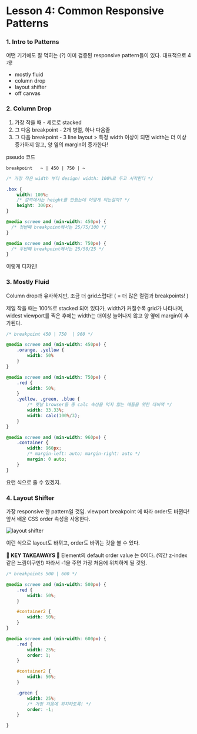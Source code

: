 # Lesson 4: Common Responsive Patterns



### 1. Intro to Patterns

어떤 기기에도 잘 먹히는 (?) 이미 검증된 responsive pattern들이 있다. 대표적으로 4개!

- mostly fluid
- column drop
- layout shifter
- off canvas



### 2. Column Drop

1) 가장 작을 때 - 세로로 stacked
2) 그 다음 breakpoint - 2개 병렬, 하나 다음줄
3) 그 다음 breakpoint - 3 line layout > 특정 width 이상이 되면 width는 더 이상 증가하지 않고, 양 옆의 margin이 증가한다!

pseudo 코드

`breakpoint   ~ | 450 | 750 | ~`

```css
/* 가장 작은 width 부터 design! width: 100%로 두고 시작한다 */

.box {
    width: 100%;
    /* 강의에서는 height를 안줬는데 어떻게 되는걸까? */
    height: 300px;
}

@media screen and (min-width: 450px) {
  /* 첫번째 breakpoint에서는 25/75/100 */
}

@media screen and (min-width: 750px) {
  /* 두번째 breakpoint에서는 25/50/25 */
}
```

이렇게 디자인!



### 3. Mostly Fluid

Column drop과 유사하지만, 조금 더 grid스럽다! ( = 더 많은 컬럼과 breakpoints! )

제일 작을 때는 100%로 stacked 되어 있다가, width가 커질수록 grid가 나타나며, widest viewport를 찍은 후에는 width는 더이상 늘어나지 않고 양 옆에 margin이 추가된다.

```css
/* breakpoint 450 | 750  | 960 */

@media screen and (min-width: 450px) {
    .orange, .yellow {
        width: 50%
    }
}

@media screen and (min-width: 750px) {
    .red {
        width: 50%;
    }
    .yellow, .green, .blue {
        /* 옛날 browser들 중 calc 속성을 먹지 않는 애들을 위한 대비책 */
        width: 33.33%;
        width: calc(100%/3);
    }
}

@media screen and (min-width: 960px) {
    .container {
        width: 960px;
        /* margin-left: auto; margin-right: auto */
        margin: 0 auto;
    }
}
```

요런 식으로 줄 수 있겠지.



### 4. Layout Shifter

가장 responsive 한 pattern일 것임. viewport breakpoint 에 따라 order도 바뀐다! 앞서 배운 CSS order 속성을 사용한다.

![layout shifter](https://camo.githubusercontent.com/37191b03f10485e603f334c5054c748a9ae148bd/687474703a2f2f692e696d6775722e636f6d2f786e376a3373662e706e67)

이런 식으로 layout도 바뀌고, order도 바뀌는 것을 볼 수 있다.

**🔑 KEY TAKEAWAYS 🔑**
Element의 default order value 는 0이다. (약간 z-index같은 느낌이구만!)
따라서 -1을 주면 가장 처음에 위치하게 될 것임.

```css
/* breakpoints 500 | 600 */

@media screen and (min-width: 500px) {
    .red {
        width: 50%;
    }

    #container2 {
        width: 50%;
    }
}

@media screen and (min-width: 600px) {
    .red {
        width: 25%;
        order: 1;
    }

    #container2 {
        width: 50%;
    }

    .green {
        width: 25%;
        /* 가장 처음에 위치하도록! */
        order: -1;
    }

}
```

